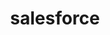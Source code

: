 ---
blog: https://www.salesforce.com/blog/
facebook: http://www.facebook.com/salesforce
github: blah
googleplus: http://plus.google.com/115493663613456422040
guide: https://brandfolder.com/salesforce
instagram: http://instagram.com/salesforce
linkedin: https://www.linkedin.com/company/salesforce
logohandle: salesforce
pinterest: https://www.pinterest.com/salesforce/
sort: salesforce
title: salesforce
twitter: salesforce
website: https://www.salesforce.com/
wikipedia: https://en.wikipedia.org/wiki/Salesforce.com
youtube: https://www.youtube.com/user/salesforce
---